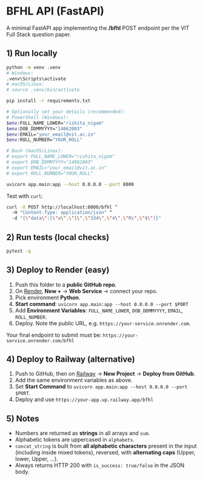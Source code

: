 
# BFHL API (FastAPI)

A minimal FastAPI app implementing the **/bfhl** POST endpoint per the VIT Full Stack question paper.

## 1) Run locally

```bash
python -m venv .venv
# Windows:
.venv\Scripts\activate
# macOS/Linux:
# source .venv/bin/activate

pip install -r requirements.txt

# Optionally set your details (recommended):
# PowerShell (Windows):
$env:FULL_NAME_LOWER="rishita_nigam"
$env:DOB_DDMMYYYY="14062003"
$env:EMAIL="your_email@vit.ac.in"
$env:ROLL_NUMBER="YOUR_ROLL"

# Bash (macOS/Linux):
# export FULL_NAME_LOWER="rishita_nigam"
# export DOB_DDMMYYYY="14062003"
# export EMAIL="your_email@vit.ac.in"
# export ROLL_NUMBER="YOUR_ROLL"

uvicorn app.main:app --host 0.0.0.0 --port 8000
```

Test with `curl`:

```bash
curl -X POST http://localhost:8000/bfhl ^
  -H "Content-Type: application/json" ^
  -d "{\"data\":[\"a\",\"1\",\"334\",\"4\",\"R\",\"$\"]}"
```

## 2) Run tests (local checks)

```bash
pytest -q
```

## 3) Deploy to Render (easy)

1. Push this folder to a **public GitHub repo**.
2. On [Render](https://render.com), **New +** → **Web Service** → connect your repo.
3. Pick environment **Python**.
4. **Start command**: `uvicorn app.main:app --host 0.0.0.0 --port $PORT`
5. Add **Environment Variables**: `FULL_NAME_LOWER`, `DOB_DDMMYYYY`, `EMAIL`, `ROLL_NUMBER`.
6. Deploy. Note the public URL, e.g. `https://your-service.onrender.com`.

Your final endpoint to submit must be: `https://your-service.onrender.com/bfhl`

## 4) Deploy to Railway (alternative)

1. Push to GitHub, then on [Railway](https://railway.app) → **New Project** → **Deploy from GitHub**.
2. Add the same environment variables as above.
3. Set **Start Command** to `uvicorn app.main:app --host 0.0.0.0 --port $PORT`.
4. Deploy and use `https://your-app.up.railway.app/bfhl`

## 5) Notes

- Numbers are returned as **strings** in all arrays and `sum`.
- Alphabetic tokens are uppercased in `alphabets`.
- `concat_string` is built from **all alphabetic characters** present in the input (including inside mixed tokens), reversed, with **alternating caps** (Upper, lower, Upper, ...).
- Always returns HTTP 200 with `is_success: true/false` in the JSON body.
